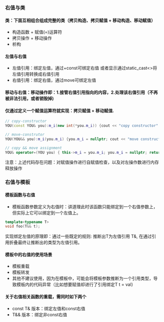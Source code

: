 
### 右值与类
#### 类：下面互相组合组成完整的类（拷贝构造、拷贝赋值 + 移动构造、移动赋值）
  - 构造函数 + 赋值(=)运算符
  - 拷贝操作 + 移动操作
  - 析构

#### 左值与右值
  - 左值引用：绑定左值，通过+const可绑定右值 或者显示通过static_cast<>将左值引用转换成右值引用
  - 右值引用：绑定右值，通过move可绑定左值 

#### 移动与右值：移动操作即：1.接管右值引用指向的内容，2.处理该右值引用（不再被非法引用，或者销毁掉)

#### 仅通过定义一个赋值运算符就实现：拷贝赋值 + 移动赋值.

  ```c++
  // copy-constructor
  YOU(const YOU& you):m_i(new int(*you.m_i)) {cout << "copy constructor" << endl;}

  // move-construtor
  YOU(YOU&& you):m_i(you.m_i) {you.m_i = nullptr; cout << "move constructor" << endl;}

  // copy && move assignment
  YOU& operator=(YOU you) { this->m_i = you.m_i; you.m_i = nullptr; return *this;}
  ```
  注意：上述代码存在问题：对赋值操作进行自赋值检查，以及对左操作数进行内存释放操作

### 右值与模板
#### 模板函数与右值
  - 模板函数参数定义为右值时：讲道理此时该函数只能绑定到一个右值参数上，但实际上它可以绑定到一个左值上。
  ```c++
  template<typename T>
  void foo(T&& t);
  ```
  实现绑定左值的原理即：通过一些既定的规则: 推断出T为左值引用 T&, 在通过引用折叠最终让推断出的类型为左值引用。
  
#### 模板中的右值的使用场景
  - 模板重载
  - 模板转发
  - 其他不建议使用，因为在模板中，可能会将模板参数推断为一个引用类型，导致模板内的代码异常（比如想要赋值却进行了引用绑定T t = val）

#### 关于右值相关函数的重载，需同时如下两个
  - const T& 版本：绑定左值和const右值
  - T&& 版本：绑定非const右值

